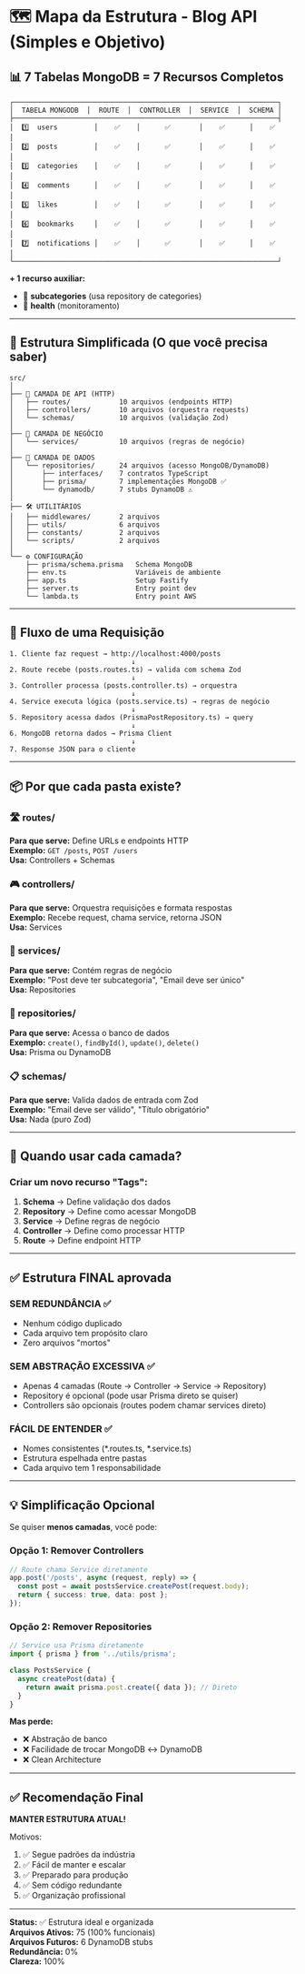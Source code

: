 # 🗺️ Mapa da Estrutura - Blog API (Simples e Objetivo)

## 📊 7 Tabelas MongoDB = 7 Recursos Completos

```
┌─────────────────────────────────────────────────────────────────┐
│  TABELA MONGODB  │  ROUTE  │  CONTROLLER  │  SERVICE  │  SCHEMA │
├─────────────────────────────────────────────────────────────────┤
│  1️⃣  users         │    ✅    │      ✅       │    ✅      │    ✅    │
│  2️⃣  posts         │    ✅    │      ✅       │    ✅      │    ✅    │
│  3️⃣  categories    │    ✅    │      ✅       │    ✅      │    ✅    │
│  4️⃣  comments      │    ✅    │      ✅       │    ✅      │    ✅    │
│  5️⃣  likes         │    ✅    │      ✅       │    ✅      │    ✅    │
│  6️⃣  bookmarks     │    ✅    │      ✅       │    ✅      │    ✅    │
│  7️⃣  notifications │    ✅    │      ✅       │    ✅      │    ✅    │
└─────────────────────────────────────────────────────────────────┘
```

**+ 1 recurso auxiliar:**
- 🔹 **subcategories** (usa repository de categories)
- 🏥 **health** (monitoramento)

---

## 📁 Estrutura Simplificada (O que você precisa saber)

```
src/
│
├── 🎯 CAMADA DE API (HTTP)
│   ├── routes/            10 arquivos (endpoints HTTP)
│   ├── controllers/       10 arquivos (orquestra requests)
│   └── schemas/           10 arquivos (validação Zod)
│
├── 💼 CAMADA DE NEGÓCIO
│   └── services/          10 arquivos (regras de negócio)
│
├── 🔧 CAMADA DE DADOS
│   └── repositories/      24 arquivos (acesso MongoDB/DynamoDB)
│       ├── interfaces/    7 contratos TypeScript
│       ├── prisma/        7 implementações MongoDB ✅
│       └── dynamodb/      7 stubs DynamoDB ⚠️
│
├── 🛠️ UTILITÁRIOS
│   ├── middlewares/       2 arquivos
│   ├── utils/             6 arquivos
│   ├── constants/         2 arquivos
│   └── scripts/           2 arquivos
│
└── ⚙️ CONFIGURAÇÃO
    ├── prisma/schema.prisma   Schema MongoDB
    ├── env.ts                 Variáveis de ambiente
    ├── app.ts                 Setup Fastify
    ├── server.ts              Entry point dev
    └── lambda.ts              Entry point AWS
```

---

## 🔄 Fluxo de uma Requisição

```
1. Cliente faz request → http://localhost:4000/posts
                              ↓
2. Route recebe (posts.routes.ts) → valida com schema Zod
                              ↓
3. Controller processa (posts.controller.ts) → orquestra
                              ↓
4. Service executa lógica (posts.service.ts) → regras de negócio
                              ↓
5. Repository acessa dados (PrismaPostRepository.ts) → query
                              ↓
6. MongoDB retorna dados → Prisma Client
                              ↓
7. Response JSON para o cliente
```

---

## 📦 Por que cada pasta existe?

### 🛣️ routes/
**Para que serve:** Define URLs e endpoints HTTP  
**Exemplo:** `GET /posts`, `POST /users`  
**Usa:** Controllers + Schemas

### 🎮 controllers/
**Para que serve:** Orquestra requisições e formata respostas  
**Exemplo:** Recebe request, chama service, retorna JSON  
**Usa:** Services

### 💼 services/
**Para que serve:** Contém regras de negócio  
**Exemplo:** "Post deve ter subcategoria", "Email deve ser único"  
**Usa:** Repositories

### 🔧 repositories/
**Para que serve:** Acessa o banco de dados  
**Exemplo:** `create()`, `findById()`, `update()`, `delete()`  
**Usa:** Prisma ou DynamoDB

### 📋 schemas/
**Para que serve:** Valida dados de entrada com Zod  
**Exemplo:** "Email deve ser válido", "Título obrigatório"  
**Usa:** Nada (puro Zod)

---

## 🎯 Quando usar cada camada?

### Criar um novo recurso "Tags":

1. **Schema** → Define validação dos dados
2. **Repository** → Define como acessar MongoDB
3. **Service** → Define regras de negócio
4. **Controller** → Define como processar HTTP
5. **Route** → Define endpoint HTTP

---

## ✅ Estrutura FINAL aprovada

### SEM REDUNDÂNCIA ✅
- Nenhum código duplicado
- Cada arquivo tem propósito claro
- Zero arquivos "mortos"

### SEM ABSTRAÇÃO EXCESSIVA ✅
- Apenas 4 camadas (Route → Controller → Service → Repository)
- Repository é opcional (pode usar Prisma direto se quiser)
- Controllers são opcionais (routes podem chamar services direto)

### FÁCIL DE ENTENDER ✅
- Nomes consistentes (*.routes.ts, *.service.ts)
- Estrutura espelhada entre pastas
- Cada arquivo tem 1 responsabilidade

---

## 💡 Simplificação Opcional

Se quiser **menos camadas**, você pode:

### Opção 1: Remover Controllers
```typescript
// Route chama Service diretamente
app.post('/posts', async (request, reply) => {
  const post = await postsService.createPost(request.body);
  return { success: true, data: post };
});
```

### Opção 2: Remover Repositories
```typescript
// Service usa Prisma diretamente
import { prisma } from '../utils/prisma';

class PostsService {
  async createPost(data) {
    return await prisma.post.create({ data }); // Direto
  }
}
```

**Mas perde:**
- ❌ Abstração de banco
- ❌ Facilidade de trocar MongoDB ↔ DynamoDB
- ❌ Clean Architecture

---

## ✅ Recomendação Final

**MANTER ESTRUTURA ATUAL!**

Motivos:
1. ✅ Segue padrões da indústria
2. ✅ Fácil de manter e escalar
3. ✅ Preparado para produção
4. ✅ Sem código redundante
5. ✅ Organização profissional

---

**Status:** ✅ Estrutura ideal e organizada  
**Arquivos Ativos:** 75 (100% funcionais)  
**Arquivos Futuros:** 6 DynamoDB stubs  
**Redundância:** 0%  
**Clareza:** 100%

